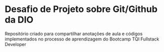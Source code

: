 # Desafio de Projeto sobre Git/Github da DIO
Repositório criado para compartilhar anotações de aula e códigos implementados no processo de aprendizagem do Bootcamp TQI Fullstack Developer
